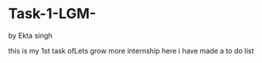 # Task-1-LGM-
by Ekta singh

this is my 1st task ofLets grow more internship 
here i have made a to do list 
